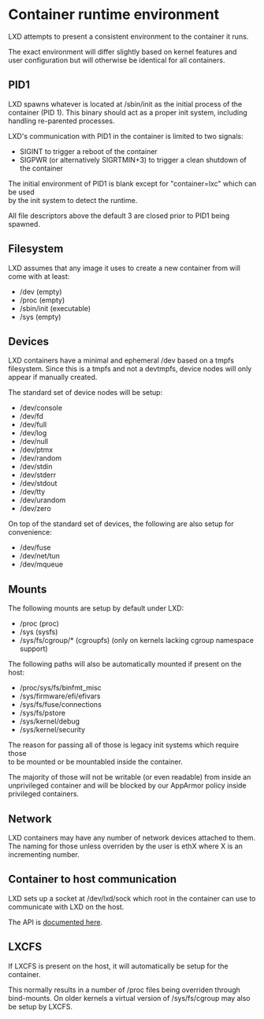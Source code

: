 # Container runtime environment
LXD attempts to present a consistent environment to the container it runs.

The exact environment will differ slightly based on kernel features and  
user configuration but will otherwise be identical for all containers.

## PID1
LXD spawns whatever is located at /sbin/init as the initial process of the container (PID 1).
This binary should act as a proper init system, including handling re-parented processes.

LXD's communication with PID1 in the container is limited to two signals:
 - SIGINT to trigger a reboot of the container
 - SIGPWR (or alternatively SIGRTMIN+3) to trigger a clean shutdown of the container

The initial environment of PID1 is blank except for "container=lxc" which can be used  
by the init system to detect the runtime.

All file descriptors above the default 3 are closed prior to PID1 being spawned.

## Filesystem
LXD assumes that any image it uses to create a new container from will come with at least:
 - /dev (empty)
 - /proc (empty)
 - /sbin/init (executable)
 - /sys (empty)

## Devices
LXD containers have a minimal and ephemeral /dev based on a tmpfs filesystem.
Since this is a tmpfs and not a devtmpfs, device nodes will only appear if manually created.

The standard set of device nodes will be setup:
 - /dev/console
 - /dev/fd
 - /dev/full
 - /dev/log
 - /dev/null
 - /dev/ptmx
 - /dev/random
 - /dev/stdin
 - /dev/stderr
 - /dev/stdout
 - /dev/tty
 - /dev/urandom
 - /dev/zero

On top of the standard set of devices, the following are also setup for convenience:
 - /dev/fuse
 - /dev/net/tun
 - /dev/mqueue

## Mounts
The following mounts are setup by default under LXD:
 - /proc (proc)
 - /sys (sysfs)
 - /sys/fs/cgroup/\* (cgroupfs) (only on kernels lacking cgroup namespace support)

The following paths will also be automatically mounted if present on the host:
 - /proc/sys/fs/binfmt\_misc
 - /sys/firmware/efi/efivars
 - /sys/fs/fuse/connections
 - /sys/fs/pstore
 - /sys/kernel/debug
 - /sys/kernel/security

The reason for passing all of those is legacy init systems which require those  
to be mounted or be mountabled inside the container.

The majority of those will not be writable (or even readable) from inside an  
unprivileged container and will be blocked by our AppArmor policy inside privileged containers.

## Network
LXD containers may have any number of network devices attached to them.
The naming for those unless overriden by the user is ethX where X is an incrementing number.

## Container to host communication
LXD sets up a socket at /dev/lxd/sock which root in the container can use to communicate with LXD on the host.

The API is [documented here](dev-lxd.md).

## LXCFS
If LXCFS is present on the host, it will automatically be setup for the container.

This normally results in a number of /proc files being overriden through bind-mounts.
On older kernels a virtual version of /sys/fs/cgroup may also be setup by LXCFS.
